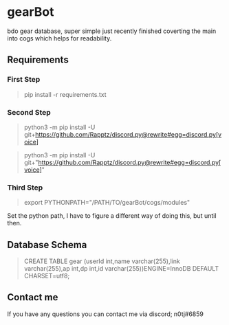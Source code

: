 # gearBot
bdo gear database, super simple just recently finished coverting the main into cogs which helps for readability.


## Requirements


### First Step
> pip install -r requirements.txt

### Second Step
> python3 -m pip install -U git+https://github.com/Rapptz/discord.py@rewrite#egg=discord.py[voice]


> python3 -m pip install -U git+"https://github.com/Rapptz/discord.py@rewrite#egg=discord.py[voice]"

### Third Step
> export PYTHONPATH="/PATH/TO/gearBot/cogs/modules"

Set the python path, I have to figure a different way of doing this, but until then.



## Database Schema
> CREATE TABLE gear (userId int,name varchar(255),link varchar(255),ap int,dp int,id varchar(255))ENGINE=InnoDB DEFAULT CHARSET=utf8;


## Contact me
If you have any questions you can contact me via discord; n0tj#6859 


